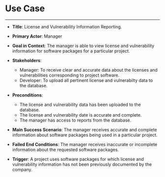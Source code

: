 # Use Case
___

* **Title**: License and Vulnerability Information Reporting.

* **Primary Actor**: Manager

* **Goal in Context**:  The manager is able to view license and vulnerability information for software packages for a particular project.

* **Stakeholders**:
    - Manager: To receive clear and accurate data about the licenses and vulnerabilities corresponding to project software.
    - Developer: To upload all pertinent license and vulnerabilty data to the database.

* **Preconditions**:
    - The license and vulnerability data has been uploaded to the database.
    - The license and vulnerability date is accurate and complete.
    - The manager has access to reports from the database.

* **Main Success Scenario**: The manager receives accurate and complete information about software packages being used in a particular project.  

* **Failed End Conditions**: The manager receives inaccurate or incomplete information about the requested software packages.

* **Trigger**: A project uses software packages for which license and vulnerability information has not been previously documented by the company.
